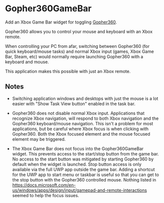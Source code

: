 # Gopher360GameBar #

Add an Xbox Game Bar widget for toggling [Gopher360](https://github.com/Tylemagne/Gopher360).

Gopher360 allows you to control your mouse and keyboard with an Xbox remote.

When controlling your PC from afar, switching between Gopher360 (for quick keyboard/mouse tasks)
and normal Xbox input (games, Xbox Game Bar, Steam, etc) would normally require launching Gopher360
with a keyboard and mouse.

This application makes this possible with just an Xbox remote.


## Notes ##

- Switching application windows and desktops with just the mouse is a lot easier with "Show Task View button" enabled in the task bar.

- Gopher360 does not disable normal Xbox input.
Applications that recognize Xbox navigation, will respond to both Xbox navigation and the Gopher360 keyboard/mouse navigation.
This isn't a problem for most applications, but be careful where Xbox focus is when clicking with Gopher360.
Both the Xbox focused element and the mouse focused element may be triggered.

- The Xbox Game Bar does not focus into the Gopher360GameBar widget. This prevents access to the start/stop button from the game bar.
No access to the start button was mitigated by starting Gopher360 by default when the widget is launched.
Stop button access is only available via the full UWP app outside the game bar.
Adding a shortcut for the UWP app to start menu or taskbar is useful so that you can get to the stop button with the Gopher360 controlled mouse.
Nothing listed in https://docs.microsoft.com/en-us/windows/apps/design/input/gamepad-and-remote-interactions seemed to help the focus issues.

